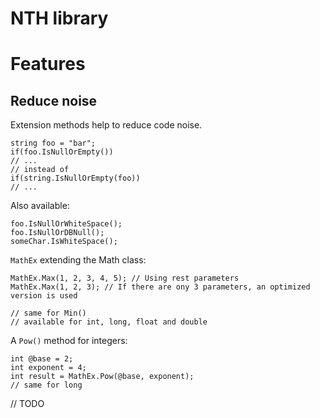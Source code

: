 NTH library
===========

# Features

## Reduce noise

Extension methods help to reduce code noise.
```
string foo = "bar";
if(foo.IsNullOrEmpty())
// ...
// instead of
if(string.IsNullOrEmpty(foo))
// ...
```

Also available:
```
foo.IsNullOrWhiteSpace();
foo.IsNullOrDBNull();
someChar.IsWhiteSpace();
```

`MathEx` extending the Math class:
```
MathEx.Max(1, 2, 3, 4, 5); // Using rest parameters
MathEx.Max(1, 2, 3); // If there are ony 3 parameters, an optimized version is used

// same for Min()
// available for int, long, float and double
```
A `Pow()` method for integers:
```
int @base = 2;
int exponent = 4;
int result = MathEx.Pow(@base, exponent);
// same for long
```

// TODO